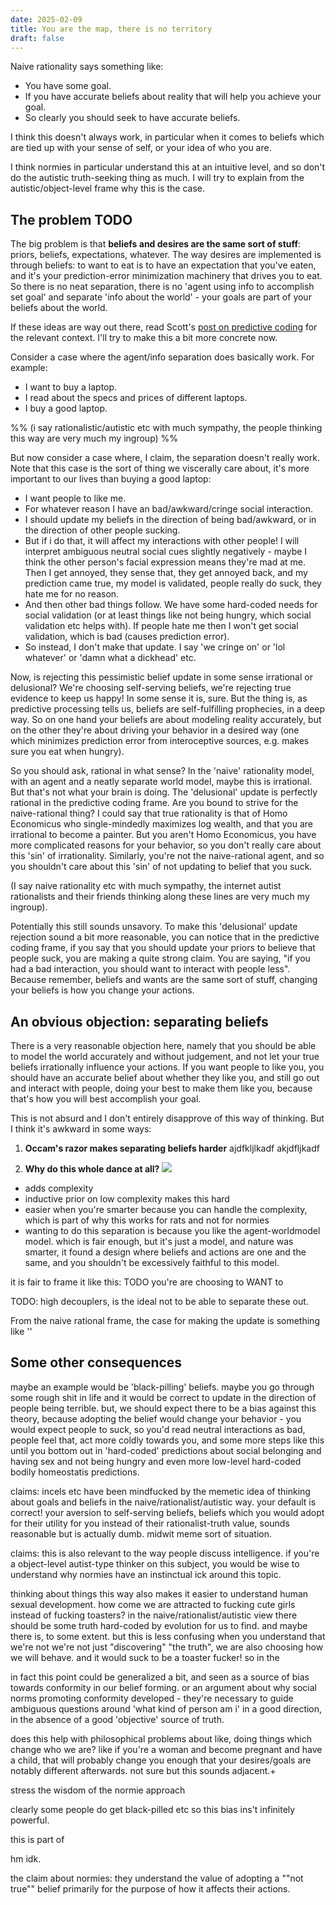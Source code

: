 ```yaml
---
date: 2025-02-09
title: You are the map, there is no territory
draft: false
---
```

Naive rationality says something like:
- You have some goal.
- If you have accurate beliefs about reality that will help you achieve your goal.
- So clearly you should seek to have accurate beliefs.

I think this doesn't always work, in particular when it comes to beliefs which are tied up with your sense of self, or your idea of who you are. 

I think normies in particular understand this at an intuitive level, and so don't do the autistic truth-seeking thing as much. I will try to explain from the autistic/object-level frame why this is the case.
## The problem TODO

The big problem is that **beliefs and desires are the same sort of stuff**: priors, beliefs, expectations, whatever. The way desires are implemented is through beliefs: to want to eat is to have an expectation that you've eaten, and it's your prediction-error minimization machinery that drives you to eat. So there is no neat separation, there is no 'agent using info to accomplish set goal' and separate 'info about the world' - your goals are part of your beliefs about the world. 

If these ideas are way out there, read Scott's [post on predictive coding](https://slatestarcodex.com/2017/09/05/book-review-surfing-uncertainty/) for the relevant context. I'll try to make this a bit more concrete now.

Consider a case where the agent/info separation does basically work. For example:
- I want to buy a laptop.
- I read about the specs and prices of different laptops.
- I buy a good laptop.

%% (i say rationalistic/autistic etc with much sympathy, the people thinking this way are very much my ingroup) %%

But now consider a case where, I claim, the separation doesn't really work. Note that this case is the sort of thing we viscerally care about, it's more important to our lives than buying a good laptop:
- I want people to like me.
- For whatever reason I have an bad/awkward/cringe social interaction.
- I should update my beliefs in the direction of being bad/awkward, or in the direction of other people sucking.
- But if i do that, it will affect my interactions with other people! I will interpret ambiguous neutral social cues slightly negatively - maybe I think the other person's facial expression means they're mad at me. Then I get annoyed, they sense that, they get annoyed back, and my prediction came true, my model is validated, people really do suck, they hate me for no reason. 
- And then other bad things follow. We have some hard-coded needs for social validation (or at least things like not being hungry, which social validation etc helps with). If people hate me then I won't get social validation, which is bad (causes prediction error). 
- So instead, I don't make that update. I say 'we cringe on' or 'lol whatever' or 'damn what a dickhead' etc. 

Now, is rejecting this pessimistic belief update in some sense irrational or delusional? We're choosing self-serving beliefs, we're rejecting true evidence to keep us happy! In some sense it is, sure. But the thing is, as predictive processing tells us, beliefs are self-fulfilling prophecies, in a deep way. So on one hand your beliefs are about modeling reality accurately, but on the other they're about driving your behavior in a desired way (one which minimizes prediction error from interoceptive sources, e.g. makes sure you eat when hungry).

So you should ask, rational in what sense? In the 'naive' rationality model, with an agent and a neatly separate world model, maybe this is irrational. But that's not what your brain is doing. The 'delusional' update is perfectly rational in the predictive coding frame. Are you bound to strive for the naive-rational thing? I could say that true rationality is that of Homo Economicus who single-mindedly maximizes log wealth, and that you are irrational to become a painter. But you aren't Homo Economicus, you have more complicated reasons for your behavior, so you don't really care about this 'sin' of irrationality. Similarly, you're not the naive-rational agent, and so you shouldn't care about this 'sin' of not updating to belief that you suck.

 (I say naive rationality etc with much sympathy, the internet autist rationalists and their friends thinking along these lines are very much my ingroup).

Potentially this still sounds unsavory. To make this 'delusional' update rejection sound a bit more reasonable, you can notice that in the predictive coding frame, if you say that you should update your priors to believe that people suck, you are making a quite strong claim. You are saying, "if you had a bad interaction, you should want to interact with people less". Because remember, beliefs and wants are the same sort of stuff, changing your beliefs is how you change your actions.
## An obvious objection: separating beliefs

There is a very reasonable objection here, namely that you should be able to model the world accurately and without judgement, and not let your true beliefs irrationally influence your actions. If you want people to like you, you should have an accurate belief about whether they like you, and still go out and interact with people, doing your best to make them like you, because that's how you will best accomplish your goal.

This is not absurd and I don't entirely disapprove of this way of thinking. But I think it's awkward in some ways:

1. **Occam's razor makes separating beliefs harder**
ajdfkljlkadf
akjdfljkadf

1. **Why do this whole dance at all?**
![](/blog.fplonka.dev/images/Pasted%20image%2020250214114208.png)
- adds complexity
- inductive prior on low complexity makes this hard
- easier when you're smarter because you can handle the complexity, which is part of why this works for rats and not for normies
- wanting to do this separation is because you like the agent-worldmodel model. which is fair enough, but it's just a model, and nature was smarter, it found a design where beliefs and actions are one and the same, and you shouldn't be excessively faithful to this model. 

it is fair to frame it like this: TODO you're are choosing to WANT to 

TODO: high decouplers, is the ideal not to be able to separate these out. 


From the naive rational frame, the case for making the update is something like ''


## Some other consequences



maybe an example would be 'black-pilling' beliefs. maybe you go through some rough shit in life and it would be correct to update in the direction of people being terrible. but, we should expect there to be a bias against this theory, because adopting the belief would change your behavior - you would expect people to suck, so you'd read neutral interactions as bad, people feel that, act more coldly towards you, and some more steps like this until you bottom out in 'hard-coded' predictions about social belonging and having sex and not being hungry and even more low-level hard-coded bodily homeostatis predictions.

claims: incels etc have been mindfucked by the memetic idea of thinking about goals and beliefs in the naive/rationalist/autistic way. your default is correct! your aversion to self-serving beliefs, beliefs which you would adopt for their utility for you instead of their rationalist-truth value, sounds reasonable but is actually dumb. midwit meme sort of situation. 

claims: this is also relevant to the way people discuss intelligence. if you're a object-level autist-type thinker on this subject, you would be wise to understand why normies have an instinctual ick around this topic.

thinking about things this way also makes it easier to understand human sexual development. how come we are attracted to fucking cute girls instead of fucking toasters? in the naive/rationalist/autistic view there should be some truth hard-coded by evolution for us to find. and maybe there is, to some extent. but this is less confusing when you understand that we're not we're not just "discovering" "the truth", we are also choosing how we will behave. and it would suck to be a toaster fucker! so in the 

in fact this point could be generalized a bit, and seen as a source of bias towards conformity in our belief forming. or an argument about why social norms promoting conformity developed - they're necessary to guide ambiguous questions around 'what kind of person am i' in a good direction, in the absence of a good 'objective' source of truth. 

does this help with philosophical problems about like, doing things which change who we are? like if you're a woman and become pregnant and have a child, that will probably change you enough that your desires/goals are notably different afterwards. not sure but this sounds adjacent.+


stress the wisdom of the normie approach 


clearly some people do get black-pilled etc so this bias ins't infinitely powerful.


this is part of 

hm idk.

the claim about normies: they understand the value of adopting a ""not true"" belief primarily for the purpose of how it affects their actions. 